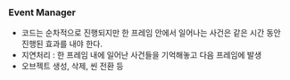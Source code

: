 ### Event Manager
- 코드는 순차적으로 진행되지만 한 프레임 안에서 일어나는 사건은 같은 시간 동안 진행된 효과를 내야 한다.
- 지연처리 : 한 프레임 내에 일어난 사건들을 기억해놓고 다음 프레임에 발생
- 오브젝트 생성, 삭제, 씬 전환 등